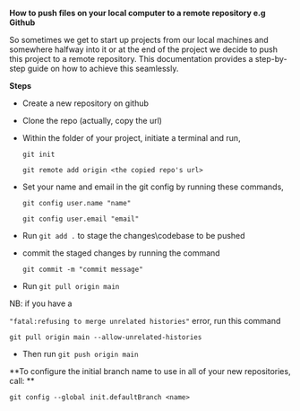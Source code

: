 **How to push files on your local computer to a remote repository e.g Github**


So sometimes we get to start up projects from our local machines and somewhere halfway into it or at the end of the project we decide to push this project to a remote repository.
This documentation provides a step-by-step guide on how to achieve this seamlessly.

**Steps**
- Create a new repository on github
- Clone the repo (actually, copy the url)
- Within the folder of your project, initiate a    terminal and run,

  `git init`

  `git remote add origin <the copied repo's url>`
- Set your name and email in the git config by running these commands,

    `git config user.name "name"`

  `git config user.email "email"`

- Run `git add .` to stage the changes\codebase to be pushed

- commit the staged changes by running the command
  
  `git commit -m "commit message"`

- Run `git pull origin main`

NB: if you have a 

`"fatal:refusing to merge unrelated histories"` error, run this command

`git pull origin main --allow-unrelated-histories`

- Then run `git push origin main`





**To configure the initial branch name to use in all
of your new repositories, call: **

`git config --global init.defaultBranch <name>`
